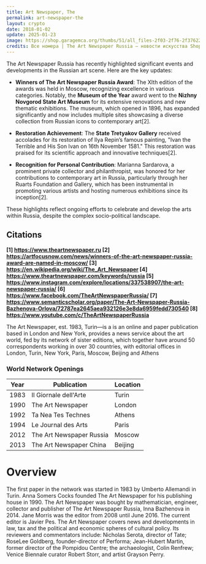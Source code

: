 ```yaml
---
title: Art Newspaper, The
permalink: art-newspaper-the
layout: crypto
date: 2018-01-02
update: 2025-01-23
image: https://shop.garagemca.org/thumbs/51/all_files-2f03-2f76-2f37622_a078295ac2aa6a63e4e1a496c2cf6226059f1baa.png_productPageX1__1.jpg
credits: Все номера | The Art Newspaper Russia — новости искусства Shop.garagemca.org
---
```

The Art Newspaper Russia has recently highlighted significant events and developments in the Russian art scene. Here are the key updates:

- **Winners of The Art Newspaper Russia Award**: The XIth edition of the awards was held in Moscow, recognizing excellence in various categories. Notably, the **Museum of the Year** award went to the **Nizhny Novgorod State Art Museum** for its extensive renovations and new thematic exhibitions. The museum, which opened in 1896, has expanded significantly and now includes multiple sites showcasing a diverse collection from Russian icons to contemporary art[2].

- **Restoration Achievement**: The **State Tretyakov Gallery** received accolades for its restoration of Ilya Repin’s famous painting, "Ivan the Terrible and His Son Ivan on 16th November 1581." This restoration was praised for its scientific approach and innovative techniques[2].

- **Recognition for Personal Contribution**: Marianna Sardarova, a prominent private collector and philanthropist, was honored for her contributions to contemporary art in Russia, particularly through her Ruarts Foundation and Gallery, which has been instrumental in promoting various artists and hosting numerous exhibitions since its inception[2].

These highlights reflect ongoing efforts to celebrate and develop the arts within Russia, despite the complex socio-political landscape.

## Citations

**[1] https://www.theartnewspaper.ru
[2] https://artfocusnow.com/news/winners-of-the-art-newspaper-russia-award-are-named-in-moscow/
[3] https://en.wikipedia.org/wiki/The_Art_Newspaper
[4] https://www.theartnewspaper.com/keywords/russia
[5] https://www.instagram.com/explore/locations/337538907/the-art-newspaper-russia/
[6] https://www.facebook.com/TheArtNewspaperRussia/
[7] https://www.semanticscholar.org/paper/The-Art-Newspaper-Russia-Bazhenova-Orlova/72787ea2645aea932126e3e8da6959fedd730540
[8] https://www.youtube.com/c/TheArtNewspaperRussia**

The Art Newspaper, est. 1983, Turin—is a is an online and paper publication based in London and New York, provides a news service about the art world, fed by its network of sister editions, which together have around 50 correspondents working in over 30 countries, with editorial offices in London, Turin, New York, Paris, Moscow, Beijing and Athens

### World Network Openings  

| Year  | Publication                     | Location  |  
|-------|--------------------------------|-----------|  
| 1983  | Il Giornale dell'Arte         | Turin     |  
| 1990  | The Art Newspaper             | London    |  
| 1992  | Ta Nea Tes Technes            | Athens    |  
| 1994  | Le Journal des Arts           | Paris     |  
| 2012  | The Art Newspaper Russia      | Moscow    |  
| 2013  | The Art Newspaper China       | Beijing   |


# Overview

The first paper in the network was started in 1983 by Umberto Allemandi in Turin. Anna Somers Cocks founded The Art Newspaper for his publishing house in 1990. The Art Newspaper was bought by mathematician, engineer, collector and publisher of The Art Newspaper Russia, Inna Bazhenova in 2014. Jane Morris was the editor from 2008 until June 2016. The current editor is Javier Pes. The Art Newspaper covers news and developments in law, tax and the political and economic spheres of cultural policy. Its reviewers and commentators include: Nicholas Serota, director of Tate; RoseLee Goldberg, founder-director of Performa; Jean-Hubert Martin, former director of the Pompidou Centre; the archaeologist, Colin Renfrew; Venice Biennale curator Robert Storr, and artist Grayson Perry.
